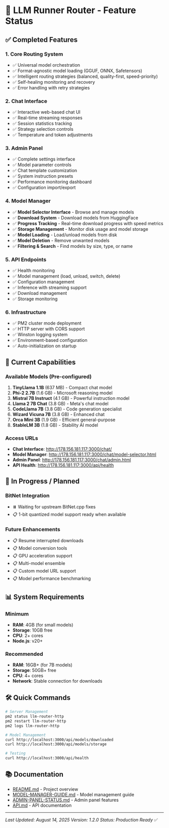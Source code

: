 # 🚀 LLM Runner Router - Feature Status

## ✅ Completed Features

### 1. Core Routing System
- ✅ Universal model orchestration
- ✅ Format-agnostic model loading (GGUF, ONNX, Safetensors)
- ✅ Intelligent routing strategies (balanced, quality-first, speed-priority)
- ✅ Self-healing monitoring and recovery
- ✅ Error handling with retry strategies

### 2. Chat Interface
- ✅ Interactive web-based chat UI
- ✅ Real-time streaming responses
- ✅ Session statistics tracking
- ✅ Strategy selection controls
- ✅ Temperature and token adjustments

### 3. Admin Panel
- ✅ Complete settings interface
- ✅ Model parameter controls
- ✅ Chat template customization
- ✅ System instruction presets
- ✅ Performance monitoring dashboard
- ✅ Configuration import/export

### 4. Model Manager
- ✅ **Model Selector Interface** - Browse and manage models
- ✅ **Download System** - Download models from HuggingFace
- ✅ **Progress Tracking** - Real-time download progress with speed metrics
- ✅ **Storage Management** - Monitor disk usage and model storage
- ✅ **Model Loading** - Load/unload models from disk
- ✅ **Model Deletion** - Remove unwanted models
- ✅ **Filtering & Search** - Find models by size, type, or name

### 5. API Endpoints
- ✅ Health monitoring
- ✅ Model management (load, unload, switch, delete)
- ✅ Configuration management
- ✅ Inference with streaming support
- ✅ Download management
- ✅ Storage monitoring

### 6. Infrastructure
- ✅ PM2 cluster mode deployment
- ✅ HTTP server with CORS support
- ✅ Winston logging system
- ✅ Environment-based configuration
- ✅ Auto-initialization on startup

## 🎯 Current Capabilities

### Available Models (Pre-configured)
1. **TinyLlama 1.1B** (637 MB) - Compact chat model
2. **Phi-2 2.7B** (1.6 GB) - Microsoft reasoning model
3. **Mistral 7B Instruct** (4.1 GB) - Powerful instruction model
4. **Llama 2 7B Chat** (3.8 GB) - Meta's chat model
5. **CodeLlama 7B** (3.8 GB) - Code generation specialist
6. **Wizard Vicuna 7B** (3.8 GB) - Enhanced chat
7. **Orca Mini 3B** (1.9 GB) - Efficient general-purpose
8. **StableLM 3B** (1.8 GB) - Stability AI model

### Access URLs
- **Chat Interface**: http://178.156.181.117:3000/chat/
- **Model Manager**: http://178.156.181.117:3000/chat/model-selector.html
- **Admin Panel**: http://178.156.181.117:3000/chat/admin.html
- **API Health**: http://178.156.181.117:3000/api/health

## 🔄 In Progress / Planned

### BitNet Integration
- ⏸️ Waiting for upstream BitNet.cpp fixes
- 📋 1-bit quantized model support ready when available

### Future Enhancements
- 📋 Resume interrupted downloads
- 📋 Model conversion tools
- 📋 GPU acceleration support
- 📋 Multi-model ensemble
- 📋 Custom model URL support
- 📋 Model performance benchmarking

## 📊 System Requirements

### Minimum
- **RAM**: 4GB (for small models)
- **Storage**: 10GB free
- **CPU**: 2+ cores
- **Node.js**: v20+

### Recommended
- **RAM**: 16GB+ (for 7B models)
- **Storage**: 50GB+ free
- **CPU**: 4+ cores
- **Network**: Stable connection for downloads

## 🛠️ Quick Commands

```bash
# Server Management
pm2 status llm-router-http
pm2 restart llm-router-http
pm2 logs llm-router-http

# Model Management
curl http://localhost:3000/api/models/downloaded
curl http://localhost:3000/api/models/storage

# Testing
curl http://localhost:3000/api/health
```

## 📚 Documentation

- [README.md](../README.md) - Project overview
- [MODEL-MANAGER-GUIDE.md](MODEL-MANAGER-GUIDE.md) - Model management guide
- [ADMIN-PANEL-STATUS.md](ADMIN-PANEL-STATUS.md) - Admin panel features
- [API.md](API.md) - API documentation

---

*Last Updated: August 14, 2025*
*Version: 1.2.0*
*Status: Production Ready* ✅